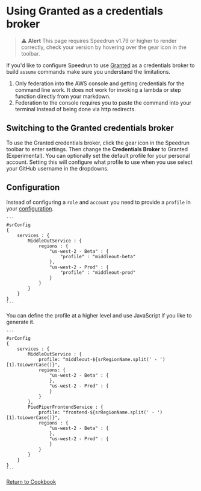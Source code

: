 # Using Granted as a credentials broker
> ⚠️ **Alert**
> This page requires Speedrun v1.79 or higher to render correctly, check your version by hovering over the gear icon in the toolbar.

If you'd like to configure Speedrun to use [Granted](https://granted.dev) as a credentials broker to build `assume` commands make sure you understand the limitations.

1. Only federation into the AWS console and getting credentials for the command line work.  It does not work for invoking a lambda or step function directly from your markdown.
2. Federation to the console requires you to paste the command into your terminal instead of being done via http redirects.

## Switching to the Granted credentials broker

To use the Granted credentials broker, click the gear icon in the Speedrun toolbar to enter settings.  Then change the **Credentials Broker** to Granted (Experimental).  You can optionally set the default profile for your personal account. Setting this will configure what profile to use when you use select your GitHub username in the dropdowns.

## Configuration

Instead of configuring a `role` and `account` you need to provide a `profile` in your [configuration](https://github.com/No-Backspace-Crew/Speedrun/wiki/Speedrun-Configuration).

````
```
#srConfig
{
    services : {
        MiddleOutService : {
            regions : {
                "us-west-2 - Beta" : {
                    "profile" : "middleout-beta"
                },
                "us-west-2 - Prod" : {
                    "profile" : "middleout-prod"
                }
            }
        }
    }
}
```
````

You can define the profile at a higher level and use JavaScript if you like to generate it.

````
```
#srConfig
{
    services : {
        MiddleOutService : {
            profile: "middleout-${srRegionName.split(' - ')[1].toLowerCase()}",
            regions: {
                "us-west-2 - Beta" : {
                },
                "us-west-2 - Prod" : {
                }
            }
        },
        PiedPiperFrontendService : {
            profile: "frontend-${srRegionName.split(' - ')[1].toLowerCase()}",
            regions : {
                "us-west-2 - Beta" : {
                },
                "us-west-2 - Prod" : {
                }
            }
        }
    }
}
```
````
[Return to Cookbook](https://github.com/No-Backspace-Crew/Speedrun/wiki/Cookbook)

